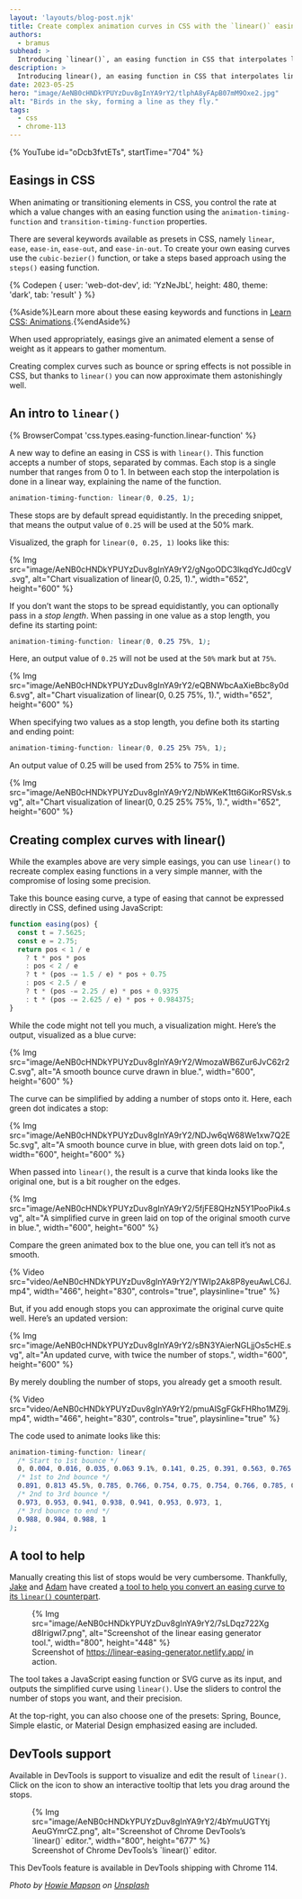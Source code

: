 ```yaml
---
layout: 'layouts/blog-post.njk'
title: Create complex animation curves in CSS with the `linear()` easing function
authors:
  - bramus
subhead: >
  Introducing `linear()`, an easing function in CSS that interpolates linearly between its points, allowing you to recreate bounce and spring effects.
description: >
  Introducing linear(), an easing function in CSS that interpolates linearly between its points, allowing you to recreate bounce and spring effects.
date: 2023-05-25
hero: "image/AeNB0cHNDkYPUYzDuv8gInYA9rY2/tlphA8yFApB07mM9Oxe2.jpg"
alt: "Birds in the sky, forming a line as they fly."
tags:
  - css
  - chrome-113
---
```


{% YouTube id="oDcb3fvtETs", startTime="704" %}

## Easings in CSS

When animating or transitioning elements in CSS, you control the rate at which a value changes with an easing function using the `animation-timing-function` and `transition-timing-function` properties.

There are several keywords available as presets in CSS, namely `linear`, `ease`, `ease-in`, `ease-out`, and `ease-in-out`. To create your own easing curves use the `cubic-bezier()` function, or  take a steps based approach using the `steps()` easing function.

{% Codepen {
  user: 'web-dot-dev',
  id: 'YzNeJbL',
  height: 480,
  theme: 'dark',
  tab: 'result'
} %}

{%Aside%}Learn more about these easing keywords and functions in [Learn CSS: Animations](https://web.dev/learn/css/animations/#animation-timing-function).{%endAside%}

When used appropriately, easings give an animated element a sense of weight as it appears to gather momentum.

Creating complex curves such as bounce or spring effects is not possible in CSS, but thanks to `linear()` you can now approximate them astonishingly well.

## An intro to `linear()`

{% BrowserCompat 'css.types.easing-function.linear-function' %}

A new way to define an easing in CSS is with `linear()`. This function accepts a number of stops, separated by commas. Each stop is a single number that ranges from 0 to 1. In between each stop the interpolation is done in a linear way, explaining the name of the function.

```css
animation-timing-function: linear(0, 0.25, 1);
```

These stops are by default spread equidistantly. In the preceding snippet, that means the output value of `0.25` will be used at the 50% mark.

Visualized, the graph for `linear(0, 0.25, 1)` looks like this:

{% Img src="image/AeNB0cHNDkYPUYzDuv8gInYA9rY2/gNgoODC3lkqdYcJd0cgV.svg", alt="Chart visualization of linear(0, 0.25, 1).", width="652", height="600" %}

If you don’t want the stops to be spread equidistantly, you can optionally pass in a _stop length_. When passing in one value as a stop length, you define its starting point:

```css
animation-timing-function: linear(0, 0.25 75%, 1);
```

Here, an output value of `0.25` will not be used at the `50%` mark but at `75%`.

{% Img src="image/AeNB0cHNDkYPUYzDuv8gInYA9rY2/eQBNWbcAaXieBbc8y0d6.svg", alt="Chart visualization of linear(0, 0.25 75%, 1).", width="652", height="600" %}

When specifying two values as a stop length, you define both its starting and ending point:

```css
animation-timing-function: linear(0, 0.25 25% 75%, 1);
```

An output value of 0.25 will be used from 25% to 75% in time.

{% Img src="image/AeNB0cHNDkYPUYzDuv8gInYA9rY2/NbWKeK1tt6GiKorRSVsk.svg", alt="Chart visualization of linear(0, 0.25 25% 75%, 1).", width="652", height="600" %}

## Creating complex curves with linear()

While the examples above are very simple easings, you can use `linear()` to recreate complex easing functions in a very simple manner, with the compromise of losing some precision.

Take this bounce easing curve, a type of easing that cannot be expressed directly in CSS, defined using JavaScript:

```js
function easing(pos) {
  const t = 7.5625;
  const e = 2.75;
  return pos < 1 / e
    ? t * pos * pos
    : pos < 2 / e
    ? t * (pos -= 1.5 / e) * pos + 0.75
    : pos < 2.5 / e
    ? t * (pos -= 2.25 / e) * pos + 0.9375
    : t * (pos -= 2.625 / e) * pos + 0.984375;
}
```

While the code might not tell you much, a visualization might. Here’s the output, visualized as a blue curve:

{% Img src="image/AeNB0cHNDkYPUYzDuv8gInYA9rY2/WmozaWB6Zur6JvC62r2C.svg", alt="A smooth bounce curve drawn in blue.", width="600", height="600" %}

The curve can be simplified by adding a number of stops onto it. Here, each green dot indicates a stop:

{% Img src="image/AeNB0cHNDkYPUYzDuv8gInYA9rY2/NDJw6qW68We1xw7Q2E5c.svg", alt="A smooth bounce curve in blue, with green dots laid on top.", width="600", height="600" %}

When passed into `linear()`, the result is a curve that kinda looks like the original one, but is a bit rougher on the edges.

{% Img src="image/AeNB0cHNDkYPUYzDuv8gInYA9rY2/5fjFE8QHzN5Y1PooPik4.svg", alt="A simplified curve in green laid on top of the original smooth curve in blue.", width="600", height="600" %}

Compare the green animated box to the blue one, you can tell it’s not as smooth.

{% Video src="video/AeNB0cHNDkYPUYzDuv8gInYA9rY2/Y1WIp2Ak8P8yeuAwLC6J.mp4", width="466", height="830", controls="true", playsinline="true" %}

But, if you add enough stops you can approximate the original curve quite well. Here’s an updated version:

{% Img src="image/AeNB0cHNDkYPUYzDuv8gInYA9rY2/sBN3YAierNGLjjOs5cHE.svg", alt="An updated curve, with twice the number of stops.", width="600", height="600" %}

By merely doubling the number of stops, you already get a smooth result.

{% Video src="video/AeNB0cHNDkYPUYzDuv8gInYA9rY2/pmuAlSgFGkFHRho1MZ9j.mp4", width="466", height="830", controls="true", playsinline="true" %}

The code used to animate looks like this:

```css
animation-timing-function: linear(
  /* Start to 1st bounce */
  0, 0.004, 0.016, 0.035, 0.063 9.1%, 0.141, 0.25, 0.391, 0.563, 0.765, 1,
  /* 1st to 2nd bounce */
  0.891, 0.813 45.5%, 0.785, 0.766, 0.754, 0.75, 0.754, 0.766, 0.785, 0.813 63.6%, 0.891, 1 72.7%,
  /* 2nd to 3rd bounce */
  0.973, 0.953, 0.941, 0.938, 0.941, 0.953, 0.973, 1,
  /* 3rd bounce to end */
  0.988, 0.984, 0.988, 1
);
```

## A tool to help

Manually creating this list of stops would be very cumbersome. Thankfully, [Jake](/authors/jakearchibald/) and [Adam](/authors/argyle/) have created [a tool to help you convert an easing curve to its `linear()` counterpart](https://linear-easing-generator.netlify.app/).

<figure>
  {% Img src="image/AeNB0cHNDkYPUYzDuv8gInYA9rY2/7sLDqz722Xgd8Irigwl7.png", alt="Screenshot of the linear easing generator tool.", width="800", height="448" %}
  <figcaption>Screenshot of <a href="https://linear-easing-generator.netlify.app/">https://linear-easing-generator.netlify.app/</a> in action.</figcaption>
</figure>

The tool takes a JavaScript easing function or SVG curve as its input, and outputs the simplified curve using `linear()`. Use the sliders to control the number of stops you want, and their precision.

At the top-right, you can also choose one of the presets: Spring, Bounce, Simple elastic, or Material Design emphasized easing are included.

## DevTools support

Available in DevTools is support to visualize and edit the result of `linear()`. Click on the icon to show an interactive tooltip that lets you drag around the stops.

<figure>
  {% Img src="image/AeNB0cHNDkYPUYzDuv8gInYA9rY2/4bYmuUGTYtjAeuGYmrCZ.png", alt="Screenshot of Chrome DevTools’s `linear()` editor.", width="800", height="677" %}
  <figcaption>Screenshot of Chrome DevTools’s `linear()` editor.</figcaption>
</figure>

This DevTools feature is available in DevTools shipping with Chrome 114.

_Photo by [Howie Mapson](https://unsplash.com/@howiehowei) on [Unsplash](https://unsplash.com/photos/lG6sv7jnBZk)_
